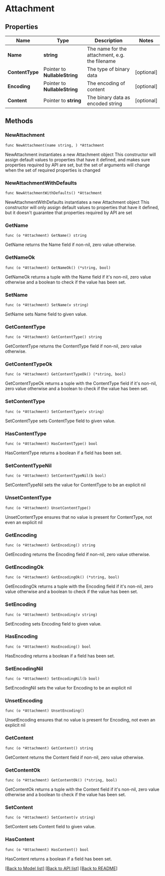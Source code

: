 # Attachment

## Properties

Name | Type | Description | Notes
------------ | ------------- | ------------- | -------------
**Name** | **string** | The name for the attachment, e.g. the filename | 
**ContentType** | Pointer to **NullableString** | The type of binary data | [optional] 
**Encoding** | Pointer to **NullableString** | The encoding of content | [optional] 
**Content** | Pointer to **string** | The binary data as encoded string | [optional] 

## Methods

### NewAttachment

`func NewAttachment(name string, ) *Attachment`

NewAttachment instantiates a new Attachment object
This constructor will assign default values to properties that have it defined,
and makes sure properties required by API are set, but the set of arguments
will change when the set of required properties is changed

### NewAttachmentWithDefaults

`func NewAttachmentWithDefaults() *Attachment`

NewAttachmentWithDefaults instantiates a new Attachment object
This constructor will only assign default values to properties that have it defined,
but it doesn't guarantee that properties required by API are set

### GetName

`func (o *Attachment) GetName() string`

GetName returns the Name field if non-nil, zero value otherwise.

### GetNameOk

`func (o *Attachment) GetNameOk() (*string, bool)`

GetNameOk returns a tuple with the Name field if it's non-nil, zero value otherwise
and a boolean to check if the value has been set.

### SetName

`func (o *Attachment) SetName(v string)`

SetName sets Name field to given value.


### GetContentType

`func (o *Attachment) GetContentType() string`

GetContentType returns the ContentType field if non-nil, zero value otherwise.

### GetContentTypeOk

`func (o *Attachment) GetContentTypeOk() (*string, bool)`

GetContentTypeOk returns a tuple with the ContentType field if it's non-nil, zero value otherwise
and a boolean to check if the value has been set.

### SetContentType

`func (o *Attachment) SetContentType(v string)`

SetContentType sets ContentType field to given value.

### HasContentType

`func (o *Attachment) HasContentType() bool`

HasContentType returns a boolean if a field has been set.

### SetContentTypeNil

`func (o *Attachment) SetContentTypeNil(b bool)`

 SetContentTypeNil sets the value for ContentType to be an explicit nil

### UnsetContentType
`func (o *Attachment) UnsetContentType()`

UnsetContentType ensures that no value is present for ContentType, not even an explicit nil
### GetEncoding

`func (o *Attachment) GetEncoding() string`

GetEncoding returns the Encoding field if non-nil, zero value otherwise.

### GetEncodingOk

`func (o *Attachment) GetEncodingOk() (*string, bool)`

GetEncodingOk returns a tuple with the Encoding field if it's non-nil, zero value otherwise
and a boolean to check if the value has been set.

### SetEncoding

`func (o *Attachment) SetEncoding(v string)`

SetEncoding sets Encoding field to given value.

### HasEncoding

`func (o *Attachment) HasEncoding() bool`

HasEncoding returns a boolean if a field has been set.

### SetEncodingNil

`func (o *Attachment) SetEncodingNil(b bool)`

 SetEncodingNil sets the value for Encoding to be an explicit nil

### UnsetEncoding
`func (o *Attachment) UnsetEncoding()`

UnsetEncoding ensures that no value is present for Encoding, not even an explicit nil
### GetContent

`func (o *Attachment) GetContent() string`

GetContent returns the Content field if non-nil, zero value otherwise.

### GetContentOk

`func (o *Attachment) GetContentOk() (*string, bool)`

GetContentOk returns a tuple with the Content field if it's non-nil, zero value otherwise
and a boolean to check if the value has been set.

### SetContent

`func (o *Attachment) SetContent(v string)`

SetContent sets Content field to given value.

### HasContent

`func (o *Attachment) HasContent() bool`

HasContent returns a boolean if a field has been set.


[[Back to Model list]](../README.md#documentation-for-models) [[Back to API list]](../README.md#documentation-for-api-endpoints) [[Back to README]](../README.md)


